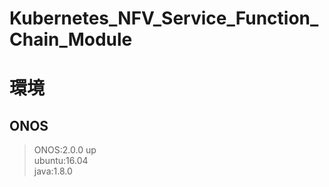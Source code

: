 # Kubernetes_NFV_Service_Function_Chain_Module
# 環境
## ONOS
> ONOS:2.0.0 up  
ubuntu:16.04  
java:1.8.0  
